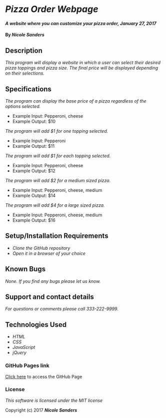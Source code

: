 # _Pizza Order Webpage_

#### _A website where you can customize your pizza order, January 27, 2017_

#### By _**Nicole Sanders**_

## Description

_This program will display a website in which a user can select their desired pizza toppings and pizza size. The final price will be displayed depending on their selections._

## Specifications

_The program can display the base price of a pizza regardless of the options selected._

* Example Input: Pepperoni, cheese
* Example Output: $10

_The program will add $1 for one topping selected._

* Example Input: Pepperoni
* Example Output: $11

_The program will add $1 for each topping selected._

* Example Input: Pepperoni, cheese
* Example Output: $12

_The program will add $2 for a medium sized pizza._

* Example Input: Pepperoni, cheese, medium
* Example Output: $14

_The program will add $4 for a large sized pizza._

* Example Input: Pepperoni, cheese, medium
* Example Output: $16

## Setup/Installation Requirements

* _Clone the GitHub repository_
* _Open it in a browser of your choice_

## Known Bugs

_None. If you find any bugs please let us know._

## Support and contact details

_For questions or comments please call 333-222-9999._

## Technologies Used

* _HTML_
* _CSS_
* _JavaScript_
* _jQuery_

### GitHub Pages link

[Click here]() to access the GitHub Page

### License

*This software is licensed under the MIT license*

Copyright (c) 2017 **_Nicole Sanders_**
